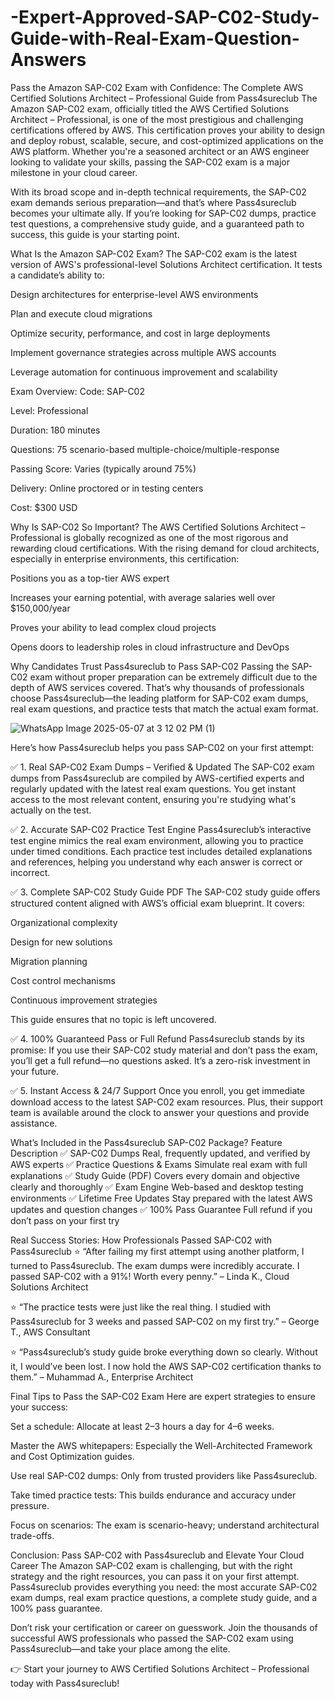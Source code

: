# -Expert-Approved-SAP-C02-Study-Guide-with-Real-Exam-Question-Answers
Pass the Amazon SAP-C02 Exam with Confidence: The Complete AWS Certified Solutions Architect – Professional Guide from Pass4sureclub
The Amazon SAP-C02 exam, officially titled the AWS Certified Solutions Architect – Professional, is one of the most prestigious and challenging certifications offered by AWS. This certification proves your ability to design and deploy robust, scalable, secure, and cost-optimized applications on the AWS platform. Whether you're a seasoned architect or an AWS engineer looking to validate your skills, passing the SAP-C02 exam is a major milestone in your cloud career.

With its broad scope and in-depth technical requirements, the SAP-C02 exam demands serious preparation—and that’s where Pass4sureclub becomes your ultimate ally. If you’re looking for SAP-C02 dumps, practice test questions, a comprehensive study guide, and a guaranteed path to success, this guide is your starting point.

What Is the Amazon SAP-C02 Exam?
The SAP-C02 exam is the latest version of AWS's professional-level Solutions Architect certification. It tests a candidate’s ability to:

Design architectures for enterprise-level AWS environments

Plan and execute cloud migrations

Optimize security, performance, and cost in large deployments

Implement governance strategies across multiple AWS accounts

Leverage automation for continuous improvement and scalability

Exam Overview:
Code: SAP-C02

Level: Professional

Duration: 180 minutes

Questions: 75 scenario-based multiple-choice/multiple-response

Passing Score: Varies (typically around 75%)

Delivery: Online proctored or in testing centers

Cost: $300 USD

Why Is SAP-C02 So Important?
The AWS Certified Solutions Architect – Professional is globally recognized as one of the most rigorous and rewarding cloud certifications. With the rising demand for cloud architects, especially in enterprise environments, this certification:

Positions you as a top-tier AWS expert

Increases your earning potential, with average salaries well over $150,000/year

Proves your ability to lead complex cloud projects

Opens doors to leadership roles in cloud infrastructure and DevOps

Why Candidates Trust Pass4sureclub to Pass SAP-C02
Passing the SAP-C02 exam without proper preparation can be extremely difficult due to the depth of AWS services covered. That’s why thousands of professionals choose Pass4sureclub—the leading platform for SAP-C02 exam dumps, real exam questions, and practice tests that match the actual exam format.

![WhatsApp Image 2025-05-07 at 3 12 02 PM (1)](https://github.com/user-attachments/assets/a00e7595-ed18-4011-8fae-759e9a746e0b)


Here’s how Pass4sureclub helps you pass SAP-C02 on your first attempt:

✅ 1. Real SAP-C02 Exam Dumps – Verified & Updated
The SAP-C02 exam dumps from Pass4sureclub are compiled by AWS-certified experts and regularly updated with the latest real exam questions. You get instant access to the most relevant content, ensuring you're studying what's actually on the test.

✅ 2. Accurate SAP-C02 Practice Test Engine
Pass4sureclub’s interactive test engine mimics the real exam environment, allowing you to practice under timed conditions. Each practice test includes detailed explanations and references, helping you understand why each answer is correct or incorrect.

✅ 3. Complete SAP-C02 Study Guide PDF
The SAP-C02 study guide offers structured content aligned with AWS’s official exam blueprint. It covers:

Organizational complexity

Design for new solutions

Migration planning

Cost control mechanisms

Continuous improvement strategies

This guide ensures that no topic is left uncovered.

✅ 4. 100% Guaranteed Pass or Full Refund
Pass4sureclub stands by its promise: If you use their SAP-C02 study material and don’t pass the exam, you’ll get a full refund—no questions asked. It’s a zero-risk investment in your future.

✅ 5. Instant Access & 24/7 Support
Once you enroll, you get immediate download access to the latest SAP-C02 exam resources. Plus, their support team is available around the clock to answer your questions and provide assistance.

What’s Included in the Pass4sureclub SAP-C02 Package?
Feature	Description
✅ SAP-C02 Dumps	Real, frequently updated, and verified by AWS experts
✅ Practice Questions & Exams	Simulate real exam with full explanations
✅ Study Guide (PDF)	Covers every domain and objective clearly and thoroughly
✅ Exam Engine	Web-based and desktop testing environments
✅ Lifetime Free Updates	Stay prepared with the latest AWS updates and question changes
✅ 100% Pass Guarantee	Full refund if you don’t pass on your first try

Real Success Stories: How Professionals Passed SAP-C02 with Pass4sureclub
⭐ “After failing my first attempt using another platform, I turned to Pass4sureclub. The exam dumps were incredibly accurate. I passed SAP-C02 with a 91%! Worth every penny.” – Linda K., Cloud Solutions Architect

⭐ “The practice tests were just like the real thing. I studied with Pass4sureclub for 3 weeks and passed SAP-C02 on my first try.” – George T., AWS Consultant

⭐ “Pass4sureclub’s study guide broke everything down so clearly. Without it, I would’ve been lost. I now hold the AWS SAP-C02 certification thanks to them.” – Muhammad A., Enterprise Architect

Final Tips to Pass the SAP-C02 Exam
Here are expert strategies to ensure your success:

Set a schedule: Allocate at least 2–3 hours a day for 4–6 weeks.

Master the AWS whitepapers: Especially the Well-Architected Framework and Cost Optimization guides.

Use real SAP-C02 dumps: Only from trusted providers like Pass4sureclub.

Take timed practice tests: This builds endurance and accuracy under pressure.

Focus on scenarios: The exam is scenario-heavy; understand architectural trade-offs.

Conclusion: Pass SAP-C02 with Pass4sureclub and Elevate Your Cloud Career
The Amazon SAP-C02 exam is challenging, but with the right strategy and the right resources, you can pass it on your first attempt. Pass4sureclub provides everything you need: the most accurate SAP-C02 exam dumps, real exam practice questions, a complete study guide, and a 100% pass guarantee.

Don’t risk your certification or career on guesswork. Join the thousands of successful AWS professionals who passed the SAP-C02 exam using Pass4sureclub—and take your place among the elite.

👉 Start your journey to AWS Certified Solutions Architect – Professional today with Pass4sureclub!

